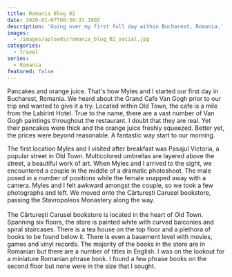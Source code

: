 ```yaml
---
title: Romania Blog 02
date: 2020-01-07T00:39:31.199Z
description: 'Going over my first full day within Bucharest, Romania.'
images:
  - /images/uploads/romania_blog_02_social.jpg
categories:
  - travel
series:
  - Romania
featured: false
---
```

Pancakes and orange juice. That's how Myles and I started our first day in Bucharest, Romania. We heard about the Grand Cafe Van Gogh prior to our trip and wanted to give it a try. Located within Old Town, the cafe is a mile from the Labirint Hotel. True to the name, there are a vast number of Van Gogh paintings throughout the restaurant. I doubt that they are real. Yet their pancakes were thick and the orange juice freshly squeezed. Better yet, the prices were beyond reasonable. A fantastic way start to our morning.

The first location Myles and I visited after breakfast was Pasajul Victoria, a popular street in Old Town. Multicolored umbrellas are layered above the street, a beautiful work of art. When Myles and I arrived to the sight, we encountered a couple in the middle of a dramatic photoshoot. The male posed in a number of positions while the female snapped away with a camera. Myles and I felt awkward amongst the couple, so we took a few photographs and left. We moved onto the Cărturești Carusel bookstore, passing the Stavropoleos Monastery along the way.\
\
The Cărturești Carusel bookstore is located in the heart of Old Town. Spanning six floors, the store is painted white with curved balconies and spiral staircases. There is a tea house on the top floor and a plethora of books to be found below it. There is even a basement level with movies, games and vinyl records. The majority of the books in the store are in Romanian but there are a number of titles in English. I was on the lookout for a miniature Romanian phrase book. I found a few phrase books on the second floor but none were in the size that I sought.
